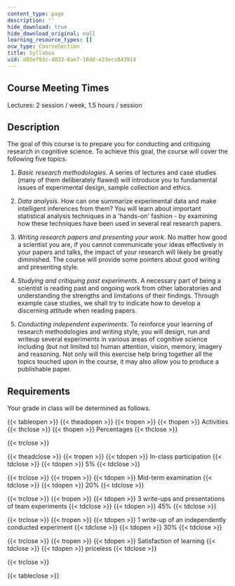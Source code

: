 ```yaml
---
content_type: page
description: ''
hide_download: true
hide_download_original: null
learning_resource_types: []
ocw_type: CourseSection
title: Syllabus
uid: d85ef93c-4033-8ae7-16dd-e23ecc043914
---
```


Course Meeting Times
--------------------

Lectures: 2 session / week, 1.5 hours / session

Description
-----------

The goal of this course is to prepare you for conducting and critiquing research in cognitive science. To achieve this goal, the course will cover the following five topics.

1.  _Basic research methodologies_. A series of lectures and case studies (many of them deliberately flawed) will introduce you to fundamental issues of experimental design, sample collection and ethics.
    
2.  _Data analysis_. How can one summarize experimental data and make intelligent inferences from them? You will learn about important statistical analysis techniques in a 'hands-on' fashion - by examining how these techniques have been used in several real research papers.
    
3.  _Writing research papers and presenting your work_. No matter how good a scientist you are, if you cannot communicate your ideas effectively in your papers and talks, the impact of your research will likely be greatly diminished. The course will provide some pointers about good writing and presenting style.
    
4.  _Studying and critiquing past experiments_. A necessary part of being a scientist is reading past and ongoing work from other laboratories and understanding the strengths and limitations of their findings. Through example case studies, we shall try to indicate how to develop a discerning attitude when reading papers.
    
5.  _Conducting independent experiments_. To reinforce your learning of research methodologies and writing style, you will design, run and writeup several experiments in various areas of cognitive science including (but not limited to) human attention, vision, memory, imagery and reasoning. Not only will this exercise help bring together all the topics touched upon in the course, it may also allow you to produce a publishable paper.
    

Requirements
------------

Your grade in class will be determined as follows.

{{< tableopen >}}
{{< theadopen >}}
{{< tropen >}}
{{< thopen >}}
Activities
{{< thclose >}}
{{< thopen >}}
Percentages
{{< thclose >}}

{{< trclose >}}

{{< theadclose >}}
{{< tropen >}}
{{< tdopen >}}
In-class participation
{{< tdclose >}}
{{< tdopen >}}
5%
{{< tdclose >}}

{{< trclose >}}
{{< tropen >}}
{{< tdopen >}}
Mid-term examination
{{< tdclose >}}
{{< tdopen >}}
20%
{{< tdclose >}}

{{< trclose >}}
{{< tropen >}}
{{< tdopen >}}
3 write-ups and presentations of team experiments
{{< tdclose >}}
{{< tdopen >}}
45%
{{< tdclose >}}

{{< trclose >}}
{{< tropen >}}
{{< tdopen >}}
1 write-up of an independently conducted experiment
{{< tdclose >}}
{{< tdopen >}}
30%
{{< tdclose >}}

{{< trclose >}}
{{< tropen >}}
{{< tdopen >}}
Satisfaction of learning
{{< tdclose >}}
{{< tdopen >}}
priceless
{{< tdclose >}}

{{< trclose >}}

{{< tableclose >}}